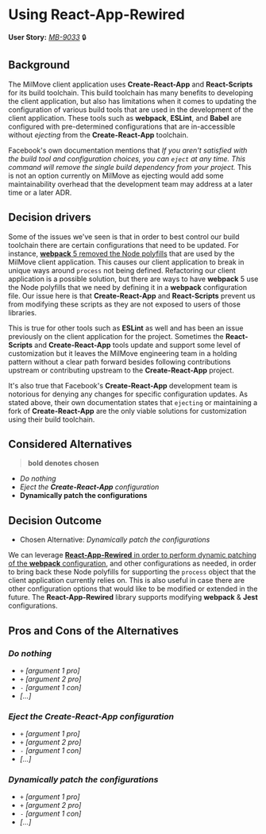 # Using React-App-Rewired

**User Story:** *[MB-9033](https://dp3.atlassian.net/browse/MB-9033)* :lock:

## Background

The MilMove client application uses **Create-React-App** and **React-Scripts**
for its build toolchain. This build toolchain has many benefits to developing
the client application, but also has limitations when it comes to updating
the configuration of various build tools that are used in the development of
the client application. These tools such as **webpack**, **ESLint**, and
**Babel** are configured with pre-determined configurations that are
in-accessible without *ejecting* from the **Create-React-App** toolchain.

Facebook's own documentation mentions that *If you aren't satisfied with the
build tool and configuration choices, you can `eject` at any time. This command
will remove the single build dependency from your project.* This is not an
option currently on MilMove as ejecting would add some maintainability overhead
that the development team may address at a later time or a later ADR.

## Decision drivers

Some of the issues we've seen is that in order to best control our build
toolchain there are certain configurations that need to be updated. For
instance, [**webpack** 5 removed the Node polyfills][wp5-migrate] that are used
by the MilMove client application. This causes our client application to break
in unique ways around `process` not being defined. Refactoring our client
application is a possible solution, but there are ways to have **webpack** 5 use
the Node polyfills that we need by defining it in a **webpack** configuration
file. Our issue here is that **Create-React-App** and **React-Scripts** prevent
us from modifying these scripts as they are not exposed to users of those
libraries.

[wp5-migrate]:
https://webpack.js.org/migrate/5/#run-a-single-build-and-follow-advice

This is true for other tools such as **ESLint** as well and has been an issue
previously on the client application for the project. Sometimes the
**React-Scripts** and **Create-React-App** tools update and support some level
of customization but it leaves the MilMove engineering team in a holding pattern
without a clear path forward besides following contributions upstream or
contributing upstream to the **Create-React-App** project.

It's also true that Facebook's **Create-React-App** development team is
notorious for denying any changes for specific configuration updates. As stated
above, their own documentation states that `ejecting` or maintaining a fork of
**Create-React-App** are the only viable solutions for customization using their
build toolchain.

## Considered Alternatives

> **bold denotes chosen**

* *Do nothing*
* *Eject the **Create-React-App** configuration*
* **Dynamically patch the configurations**

## Decision Outcome

* Chosen Alternative: *Dynamically patch the configurations*

We can leverage [**React-App-Rewired** in order to perform dynamic patching of
the **webpack** configuration][gh-rar], and other configurations as needed, in
order to bring back these Node polyfills for supporting the `process` object
that the client application currently relies on. This is also useful in case
there are other configuration options that would like to be modified or extended
in the future. The **React-App-Rewired** library supports modifying **webpack**
& **Jest** configurations.

[gh-rar]: https://github.com/timarney/react-app-rewired

## Pros and Cons of the Alternatives <!-- optional -->

### *Do nothing*

* `+` *[argument 1 pro]*
* `+` *[argument 2 pro]*
* `-` *[argument 1 con]*
* *[...]* <!-- numbers of pros and cons can vary -->

### *Eject the Create-React-App configuration*

* `+` *[argument 1 pro]*
* `+` *[argument 2 pro]*
* `-` *[argument 1 con]*
* *[...]* <!-- numbers of pros and cons can vary -->

### *Dynamically patch the configurations*

* `+` *[argument 1 pro]*
* `+` *[argument 2 pro]*
* `-` *[argument 1 con]*
* *[...]* <!-- numbers of pros and cons can vary -->
